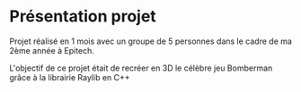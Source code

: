 # Présentation projet

Projet réalisé en 1 mois avec un groupe de 5 personnes dans le cadre de ma 2ème année à Epitech.<br>

L'objectif de ce projet était de recréer en 3D le célèbre jeu Bomberman grâce à la librairie Raylib en C++ 
